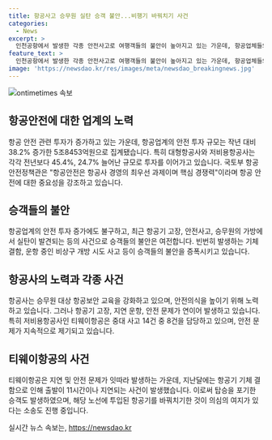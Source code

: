 ```yaml
---
title: 항공사고 승무원 실탄 승객 불안...비행기 바꿔치기 사건
categories:
  - News
excerpt: >
  인천공항에서 발생한 각종 안전사고로 여행객들의 불안이 높아지고 있는 가운데, 항공업체들의 안전투자가 늘어나고 있지만 여전히 사고는 빈번하다. 대형항공사와 저비용항공사가 각각 대규모로 투자하고 있으며, 최근 티웨이항공의 안전 문제로 논란이 일고 있다. 특히 이른바 기체 바꿔치기 의혹까지 불거지면서 승객들의 불만이 커지고 있으며, 이에 관련해 손해배상을 청구할 예정이라고 한다. (문단 요약)
feature_text: >
  인천공항에서 발생한 각종 안전사고로 여행객들의 불안이 높아지고 있는 가운데, 항공업체들의 안전투자가 늘어나고 있지만 여전히 사고는 빈번하다. 대형항공사와 저비용항공사가 각각 대규모로 투자하고 있으며, 최근 티웨이항공의 안전 문제로 논란이 일고 있다. 특히 이른바 기체 바꿔치기 의혹까지 불거지면서 승객들의 불만이 커지고 있으며, 이에 관련해 손해배상을 청구할 예정이라고 한다. (문단 요약)
image: 'https://newsdao.kr/res/images/meta/newsdao_breakingnews.jpg'
---
```


<p><img src="https://newsdao.kr/res/images/meta/newsdao_breakingnews.jpg" alt="ontimetimes 속보" /></p>

<h2 data-ke-size="size26">항공안전에 대한 업계의 노력</h2>

<p data-ke-size="size16">항공 안전 관련 투자가 증가하고 있는 가운데, 항공업계의 안전 투자 규모는 작년 대비 38.2% 증가한 5조8453억원으로 집계됐습니다. 특히 대형항공사와 저비용항공사는 각각 전년보다 45.4%, 24.7% 늘어난 규모로 투자를 이어가고 있습니다. 국토부 항공안전정책관은 "항공안전은 항공사 경영의 최우선 과제이며 핵심 경쟁력"이라며 항공 안전에 대한 중요성을 강조하고 있습니다.</p>

<h2 data-ke-size="size26">승객들의 불안</h2>

<p data-ke-size="size16">항공업계의 안전 투자 증가에도 불구하고, 최근 항공기 고장, 안전사고, 승무원의 가방에서 실탄이 발견되는 등의 사건으로 승객들의 불안은 여전합니다. 빈번히 발생하는 기체 결함, 운항 중인 비상구 개방 시도 사고 등이 승객들의 불안을 증폭시키고 있습니다.</p>

<h2 data-ke-size="size26">항공사의 노력과 각종 사건</h2>

<p data-ke-size="size16">항공사는 승무원 대상 항공보안 교육을 강화하고 있으며, 안전의식을 높이기 위해 노력하고 있습니다. 그러나 항공기 고장, 지연 운항, 안전 문제가 연이어 발생하고 있습니다. 특히 저비용항공사인 티웨이항공은 중대 사고 14건 중 8건을 담당하고 있으며, 안전 문제가 지속적으로 제기되고 있습니다.</p>

<h2 data-ke-size="size26">티웨이항공의 사건</h2>

<p data-ke-size="size16">티웨이항공은 지연 및 안전 문제가 잇따라 발생하는 가운데, 지난달에는 항공기 기체 결함으로 인해 출발이 11시간이나 지연되는 사건이 발생했습니다. 이로써 탑승을 포기한 승객도 발생하였으며, 해당 노선에 투입된 항공기를 바꿔치기한 것이 의심의 여지가 있다는 소송도 진행 중입니다.</p>
실시간 뉴스 속보는, <a href="https://newsdao.kr" rel="dofollow">https://newsdao.kr</a>


